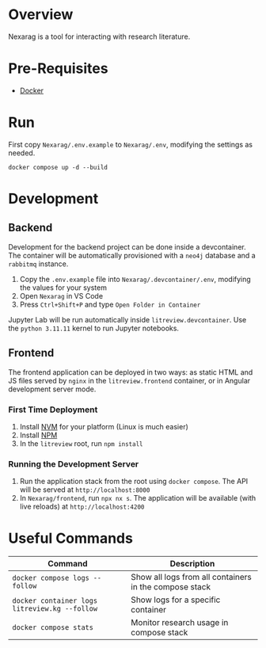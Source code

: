 # Overview
Nexarag is a tool for interacting with research literature.

# Pre-Requisites
- [Docker](https://docs.docker.com/engine/install/)

# Run
First copy `Nexarag/.env.example` to `Nexarag/.env`, modifying the settings as needed.

```
docker compose up -d --build
```

# Development
## Backend
Development for the backend project can be done inside a devcontainer. The container will be automatically provisioned with a `neo4j` database and a `rabbitmq` instance. 

1. Copy the `.env.example` file into `Nexarag/.devcontainer/.env`, modifying the values for your system
2. Open `Nexarag` in VS Code
3. Press `Ctrl+Shift+P` and type `Open Folder in Container`

Jupyter Lab will be run automatically inside `litreview.devcontainer`. Use the `python 3.11.11` kernel to run Jupyter notebooks.

## Frontend
The frontend application can be deployed in two ways: as static HTML and JS files served by `nginx` in the `litreview.frontend` container, or in Angular development server mode.

### First Time Deployment
1. Install [NVM](https://github.com/nvm-sh/nvm) for your platform (Linux is much easier)
2. Install [NPM](https://docs.npmjs.com/downloading-and-installing-node-js-and-npm)
3. In the `litreview` root, run `npm install`

### Running the Development Server
1. Run the application stack from the root using `docker compose`. The API will be served at `http://localhost:8000`
2. In `Nexarag/frontend`, run `npx nx s`. The application will be available (with live reloads) at `http://localhost:4200`

# Useful Commands
|Command|Description|
|-|-|
|`docker compose logs --follow` | Show all logs from all containers in the compose stack|
|`docker container logs litreview.kg --follow` | Show logs for a specific container|
|`docker compose stats` | Monitor research usage in compose stack |
